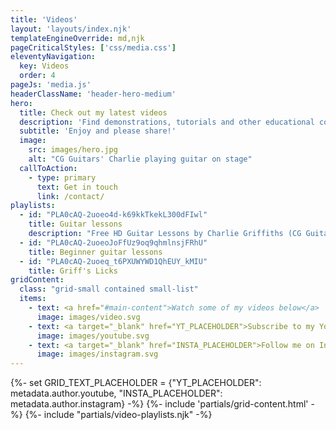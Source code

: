 ```yaml
---
title: 'Videos'
layout: 'layouts/index.njk'
templateEngineOverride: md,njk
pageCriticalStyles: ['css/media.css']
eleventyNavigation:
  key: Videos
  order: 4
pageJs: 'media.js'
headerClassName: 'header-hero-medium'
hero:
  title: Check out my latest videos
  description: 'Find demonstrations, tutorials and other educational content.'
  subtitle: 'Enjoy and please share!'
  image:
    src: images/hero.jpg
    alt: "CG Guitars' Charlie playing guitar on stage"
  callToAction:
    - type: primary
      text: Get in touch
      link: /contact/
playlists:
  - id: "PLA0cAQ-2uoeo4d-k69kkTkekL300dFIwl"
    title: Guitar lessons
    description: "Free HD Guitar Lessons by Charlie Griffiths (CG Guitar)"
  - id: "PLA0cAQ-2uoeoJoFfUz9oq9qhmlnsjFRhU"
    title: Beginner guitar lessons
  - id: "PLA0cAQ-2uoeq_t6PXUWYWD1QhEUY_kMIU"
    title: Griff's Licks
gridContent:
  class: "grid-small contained small-list"
  items:
    - text: <a href="#main-content">Watch some of my videos below</a>
      image: images/video.svg
    - text: <a target="_blank" href="YT_PLACEHOLDER">Subscribe to my YouTube channel</a>
      image: images/youtube.svg
    - text: <a target="_blank" href="INSTA_PLACEHOLDER">Follow me on Instagram</a>
      image: images/instagram.svg
---
```

{%- set GRID_TEXT_PLACEHOLDER = {"YT_PLACEHOLDER": metadata.author.youtube, "INSTA_PLACEHOLDER": metadata.author.instagram} -%}
{%- include 'partials/grid-content.html' -%}
{%- include "partials/video-playlists.njk" -%}